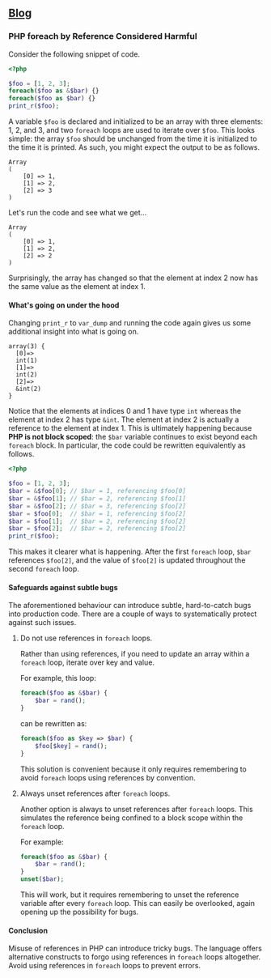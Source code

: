 ## [Blog](/blog)

### PHP foreach by Reference Considered Harmful

Consider the following snippet of code.

```php
<?php

$foo = [1, 2, 3];
foreach($foo as &$bar) {}
foreach($foo as $bar) {}
print_r($foo);
```

A variable `$foo` is declared and initialized to be an array with three elements: 1, 2, and 3, and two `foreach` loops are used to iterate over `$foo`.
This looks simple: the array `$foo` should be unchanged from the time it is initialized to the time it is printed.
As such, you might expect the output to be as follows.

```
Array
(
	[0] => 1,
	[1] => 2,
	[2] => 3
)
```

Let's run the code and see what we get...

```
Array
(
	[0] => 1,
	[1] => 2,
	[2] => 2
)
```

Surprisingly, the array has changed so that the element at index 2 now has the same value as the element at index 1.

#### What's going on under the hood
Changing `print_r` to `var_dump` and running the code again gives us some additional insight into what is going on.

```
array(3) {
  [0]=>
  int(1)
  [1]=>
  int(2)
  [2]=>
  &int(2)
}
```

Notice that the elements at indices 0 and 1 have type `int` whereas the element at index 2 has type `&int`.
The element at index 2 is actually a reference to the element at index 1.
This is ultimately happening because __PHP is not block scoped__: the `$bar` variable continues to exist beyond each `foreach` block.
In particular, the code could be rewritten equivalently as follows.

```php
<?php

$foo = [1, 2, 3];
$bar = &$foo[0]; // $bar = 1, referencing $foo[0]
$bar = &$foo[1]; // $bar = 2, referencing $foo[1]
$bar = &$foo[2]; // $bar = 3, referencing $foo[2]
$bar = $foo[0];  // $bar = 1, referencing $foo[2]
$bar = $foo[1];  // $bar = 2, referencing $foo[2]
$bar = $foo[2];  // $bar = 2, referencing $foo[2]
print_r($foo);
```

This makes it clearer what is happening. After the first `foreach` loop, `$bar` references `$foo[2]`, and the value of `$foo[2]` is updated throughout the second `foreach` loop.

#### Safeguards against subtle bugs

The aforementioned behaviour can introduce subtle, hard-to-catch bugs into production code.
There are a couple of ways to systematically protect against such issues.

1. Do not use references in `foreach` loops.

    Rather than using references, if you need to update an array within a `foreach` loop, iterate over key and value.

    For example, this loop:

    ```php
    foreach($foo as &$bar) {
	    $bar = rand();
    }
    ```

    can be rewritten as:

    ```php
    foreach($foo as $key => $bar) {
	    $foo[$key] = rand();
    }
    ```

    This solution is convenient because it only requires remembering to avoid `foreach` loops using references by convention.

2. Always unset references after `foreach` loops.

    Another option is always to unset references after `foreach` loops.
	This simulates the reference being confined to a block scope within the `foreach` loop.

    For example:

    ```php
    foreach($foo as &$bar) {
	    $bar = rand();
    }
    unset($bar);
    ```

    This will work, but it requires remembering to unset the reference variable after every `foreach` loop.
    This can easily be overlooked, again opening up the possibility for bugs.

#### Conclusion
Misuse of references in PHP can introduce tricky bugs.
The language offers alternative constructs to forgo using references in `foreach` loops altogether.
Avoid using references in `foreach` loops to prevent errors.
